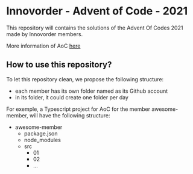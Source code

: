 # Innovorder - Advent of Code - 2021

This repository will contains the solutions of the Advent Of Codes 2021 made by Innovorder members.

More information of AoC [here](https://adventofcode.com/)

## How to use this repository?

To let this repository clean, we propose the following structure:
- each member has its own folder named as its Github account
- in its folder, it could create one folder per day

For exemple, a Typescript project for AoC for the member awesome-member, will have the following structure:
- awesome-member
    - package.json
    - node_modules
    - src
        - 01
        - 02
        - ...
